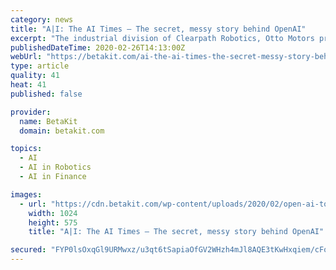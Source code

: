 ```yaml
---
category: news
title: "A|I: The AI Times – The secret, messy story behind OpenAI"
excerpt: "The industrial division of Clearpath Robotics, Otto Motors produces self-driving technology and ... Conquest raises $3 million round with Portag3 to launch AI-powered financial planning Financial planning FinTech startup Conquest Planning has raised $3 million CAD in anticipation of bringing its software to market sometime this year."
publishedDateTime: 2020-02-26T14:13:00Z
webUrl: "https://betakit.com/ai-the-ai-times-the-secret-messy-story-behind-openai/"
type: article
quality: 41
heat: 41
published: false

provider:
  name: BetaKit
  domain: betakit.com

topics:
  - AI
  - AI in Robotics
  - AI in Finance

images:
  - url: "https://cdn.betakit.com/wp-content/uploads/2020/02/open-ai-topper.3-1024x575.jpg"
    width: 1024
    height: 575
    title: "A|I: The AI Times – The secret, messy story behind OpenAI"

secured: "FYP0lsOxqGl9URMwxz/u3qt6tSapiaOfGV2WHzh4mJl8AQE3tKwHxqiem/cFoFcrUehgGYcX8ZyoRL+0W42lw1jfuZHlylDq3ITVASEYC5XBLHGIbJ8WgW1FMnCZrevpka1lFQ07eE2FYubEn3f5fgoBBeY+70smIGyVNrKQ3u7eEpHfuw9td9Nqlti0ZtLz1adOEi94Dxg67yeGa0Qq/ysiZWjlPc5Fr6Ws9U7lwSTmh/yjsB6Lf0Bu3nlG+FN3KJ1Utcg++7vFHjjveuWRFgmtoUgLLvBJ8avDxuF/1iNQRvHN20jNV9HBHrT07Wj22nYh6bdwrpgcolkthpLAkIajwsly05Fhx++iNY2J+tF3BkefgTl2xeBbPLHfG4jNFfFkPY/N35ZDsKH3szTPDzwipZe68UtHeeb+CBHDOoLYRQ29bRdWNNa5QuuyTugsFD5DgN6C4ynck6W0yZip0w/RSRuGqPzyr89eMZ3JOpE=;q34D7122zRRBHGizc7Idxg=="
---
```



